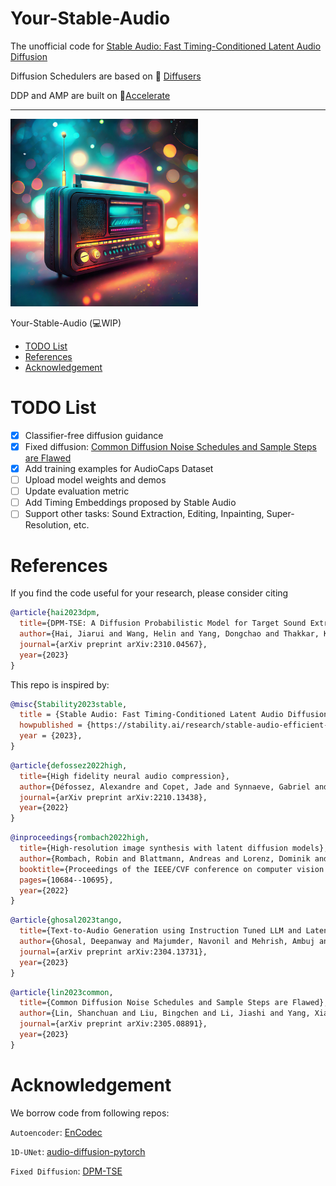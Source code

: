# Your-Stable-Audio

The unofficial code for [Stable Audio: Fast Timing-Conditioned Latent Audio Diffusion](https://stability.ai/research/stable-audio-efficient-timing-latent-diffusion)

Diffusion Schedulers are based on 🤗 [Diffusers](https://github.com/huggingface/diffusers)

DDP and AMP are built on 🚀[Accelerate](https://github.com/huggingface/accelerate)

--------------------
<img src="img\yourstableaudio.jpg" width="300px">

Your-Stable-Audio (💻WIP)

- [TODO List](#todo-list)
- [References](#references)
- [Acknowledgement](#acknowledgement)

# TODO List

- [x] Classifier-free diffusion guidance
- [x] Fixed diffusion: [Common Diffusion Noise Schedules and Sample Steps are Flawed](https://arxiv.org/abs/2305.08891)
- [x] Add training examples for AudioCaps Dataset
- [ ] Upload model weights and demos
- [ ] Update evaluation metric
- [ ] Add Timing Embeddings proposed by Stable Audio
- [ ] Support other tasks: Sound Extraction, Editing, Inpainting, Super-Resolution, etc.

# References

If you find the code useful for your research, please consider citing

```bibtex
@article{hai2023dpm,
  title={DPM-TSE: A Diffusion Probabilistic Model for Target Sound Extraction},
  author={Hai, Jiarui and Wang, Helin and Yang, Dongchao and Thakkar, Karan and Chong, Dading and Dehak, Najim and Elhilali, Mounya},
  journal={arXiv preprint arXiv:2310.04567},
  year={2023}
}
```

This repo is inspired by:

```bibtex
@misc{Stability2023stable,
  title = {Stable Audio: Fast Timing-Conditioned Latent Audio Diffusion},
  howpublished = {https://stability.ai/research/stable-audio-efficient-timing-latent-diffusion},
  year = {2023},
}
```

```bibtex
@article{defossez2022high,
  title={High fidelity neural audio compression},
  author={Défossez, Alexandre and Copet, Jade and Synnaeve, Gabriel and Adi, Yossi},
  journal={arXiv preprint arXiv:2210.13438},
  year={2022}
}
```

```bibtex
@inproceedings{rombach2022high,
  title={High-resolution image synthesis with latent diffusion models},
  author={Rombach, Robin and Blattmann, Andreas and Lorenz, Dominik and Esser, Patrick and Ommer, Björn Ommer},
  booktitle={Proceedings of the IEEE/CVF conference on computer vision and pattern recognition},
  pages={10684--10695},
  year={2022}
}
```

```bibtex
@article{ghosal2023tango,
  title={Text-to-Audio Generation using Instruction Tuned LLM and Latent Diffusion Model},
  author={Ghosal, Deepanway and Majumder, Navonil and Mehrish, Ambuj and Poria, Soujanya},
  journal={arXiv preprint arXiv:2304.13731},
  year={2023}
}
```

```bibtex
@article{lin2023common,
  title={Common Diffusion Noise Schedules and Sample Steps are Flawed},
  author={Lin, Shanchuan and Liu, Bingchen and Li, Jiashi and Yang, Xiao},
  journal={arXiv preprint arXiv:2305.08891},
  year={2023}
}
```

# Acknowledgement

We borrow code from following repos:

 `Autoencoder`: [EnCodec](https://github.com/facebookresearch/encodec)

 `1D-UNet`: [audio-diffusion-pytorch](https://github.com/archinetai/audio-diffusion-pytorch)

 `Fixed Diffusion`: [DPM-TSE](https://github.com/haidog-yaqub/DPMTSE/tree/mainhttps://github.com/haidog-yaqub/DPMTSE/tree/main)
